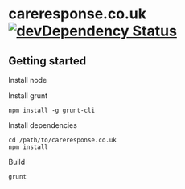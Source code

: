 careresponse.co.uk [![devDependency Status](https://david-dm.org/alanshaw/careresponse.co.uk/dev-status.png)](https://david-dm.org/alanshaw/careresponse.co.uk#info=devDependencies)
===

Getting started
---

Install node

Install grunt

	npm install -g grunt-cli

Install dependencies

	cd /path/to/careresponse.co.uk
	npm install

Build

	grunt
